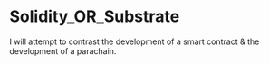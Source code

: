 # Solidity_OR_Substrate
I will attempt to contrast the development of a smart contract &amp; the development of a parachain.
